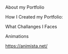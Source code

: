 About my Portfolio

How I Created my Portfolio:

What Challanges I Faces


Animations

https://animista.net/